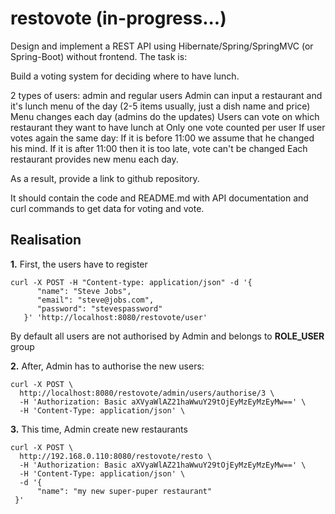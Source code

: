 # restovote (in-progress...)
Design and implement a REST API using Hibernate/Spring/SpringMVC (or Spring-Boot) without frontend.
The task is:

Build a voting system for deciding where to have lunch.

2 types of users: admin and regular users
Admin can input a restaurant and it's lunch menu of the day (2-5 items usually, just a dish name and price)
Menu changes each day (admins do the updates)
Users can vote on which restaurant they want to have lunch at
Only one vote counted per user
If user votes again the same day:
If it is before 11:00 we assume that he changed his mind.
If it is after 11:00 then it is too late, vote can't be changed
Each restaurant provides new menu each day.

As a result, provide a link to github repository.

It should contain the code and README.md with API documentation and curl commands to get data for voting and vote.


## Realisation
**1.** First, the users have to register
```
curl -X POST -H "Content-type: application/json" -d '{
      "name": "Steve Jobs",
      "email": "steve@jobs.com",
      "password": "stevespassword"
   }' 'http://localhost:8080/restovote/user'
   ```
   By default all users are not authorised by Admin and belongs to **ROLE_USER** group
   
**2.**   After, Admin has to authorise the new users:
```
curl -X POST \
  http://localhost:8080/restovote/admin/users/authorise/3 \
  -H 'Authorization: Basic aXVyaWlAZ21haWwuY29tOjEyMzEyMzEyMw==' \
  -H 'Content-Type: application/json' \
```

**3.** This time, Admin create new restaurants
```
curl -X POST \
  http://192.168.0.110:8080/restovote/resto \
  -H 'Authorization: Basic aXVyaWlAZ21haWwuY29tOjEyMzEyMzEyMw==' \
  -H 'Content-Type: application/json' \
  -d '{
      "name": "my new super-puper restaurant"
 }'
```